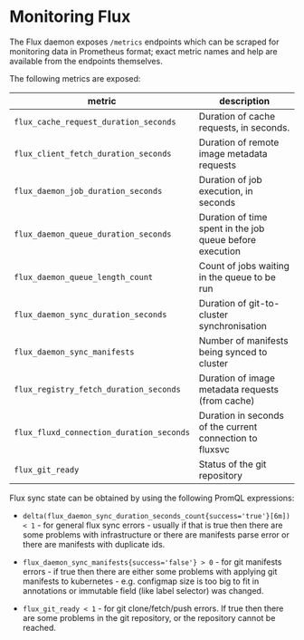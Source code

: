 # Monitoring Flux

The Flux daemon exposes `/metrics` endpoints which can be scraped for
monitoring data in Prometheus format; exact metric names and help are
available from the endpoints themselves.

The following metrics are exposed:

| metric                                   | description
| ---------------------------------------- | ---
| `flux_cache_request_duration_seconds`    | Duration of cache requests, in seconds.
| `flux_client_fetch_duration_seconds`     | Duration of remote image metadata requests
| `flux_daemon_job_duration_seconds`       | Duration of job execution, in seconds
| `flux_daemon_queue_duration_seconds`     | Duration of time spent in the job queue before execution
| `flux_daemon_queue_length_count`         | Count of jobs waiting in the queue to be run
| `flux_daemon_sync_duration_seconds`      | Duration of git-to-cluster synchronisation
| `flux_daemon_sync_manifests`             | Number of manifests being synced to cluster
| `flux_registry_fetch_duration_seconds`   | Duration of image metadata requests (from cache)
| `flux_fluxd_connection_duration_seconds` | Duration in seconds of the current connection to fluxsvc
| `flux_git_ready`                         | Status of the git repository

Flux sync state can be obtained by using the following PromQL expressions:

* `delta(flux_daemon_sync_duration_seconds_count{success='true'}[6m]) < 1` - for general flux sync errors - usually if 
that is true then there are some problems with infrastructure or there are manifests parse error or there are manifests 
with duplicate ids.

* `flux_daemon_sync_manifests{success='false'} > 0` - for git manifests errors - if true then there are either some 
problems with applying git manifests to kubernetes - e.g. configmap size is too big to fit in annotations or 
immutable field (like label selector) was changed. 

* `flux_git_ready < 1` - for git clone/fetch/push errors. If true then there are some problems in the git repository,
 or the repository cannot be reached.
